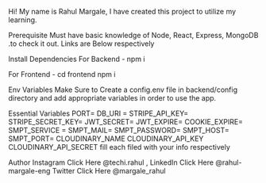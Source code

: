 Hi! My name is Rahul Margale, I have created this project to utilize my learning.

Prerequisite
Must have basic knowledge of Node, React, Express, MongoDB .to check it out. Links are Below respectively

Install Dependencies
For Backend - npm i

For Frontend - cd frontend  npm i

Env Variables
Make Sure to Create a config.env file in backend/config directory and add appropriate variables in order to use the app.

Essential Variables PORT= DB_URI = STRIPE_API_KEY= STRIPE_SECRET_KEY= JWT_SECRET= JWT_EXPIRE= COOKIE_EXPIRE= SMPT_SERVICE = SMPT_MAIL= SMPT_PASSWORD= SMPT_HOST= SMPT_PORT= CLOUDINARY_NAME CLOUDINARY_API_KEY CLOUDINARY_API_SECRET fill each filed with your info respectively

Author
Instagram Click Here @techi.rahul , LinkedIn Click Here @rahul-margale-eng Twitter Click Here @margale_rahul
